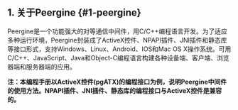 ## 1\. 关于Peergine {#1-peergine}

Peergine是一个功能强大的对等通信中间件，用C/C++编程语言开发。为了适应多种运行环境，Peergine封装成了ActiveX控件、NPAPI插件、JNI插件和静态库等接口形式，支持Windows、Linux、Android、IOS和Mac OS X操作系统。可用C/C++、JavaScript、Java和Object-C编程语言构建各种设备端、客户端、浏览器端和服务器端的应用。

**注：本编程手册以ActiveX控件(pgATX)的编程接口为例，说明Peergine中间件的使用方法。NPAPI插件、JNI插件、静态库的编程接口与ActiveX控件是兼容的。**